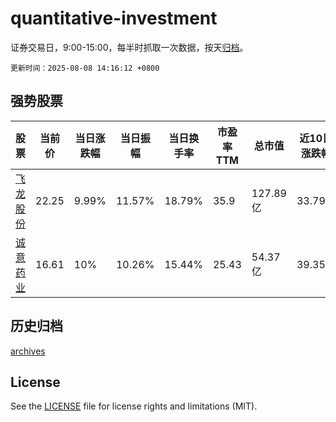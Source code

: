 # quantitative-investment

证券交易日，9:00-15:00，每半时抓取一次数据，按天[归档](archives)。

`更新时间：2025-08-08 14:16:12 +0800`

## 强势股票

|股票|当前价|当日涨跌幅|当日振幅|当日换手率|市盈率TTM|总市值|近10日涨跌幅|
|----|----|----|----|----|----|----|----|
|[飞龙股份](https://xueqiu.com/S/SZ002536)|22.25|9.99%|11.57%|18.79%|35.9|127.89亿|33.79%|
|[诚意药业](https://xueqiu.com/S/SH603811)|16.61|10%|10.26%|15.44%|25.43|54.37亿|39.35%|

## 历史归档

[archives](archives)

## License

See the [LICENSE](LICENSE) file for license rights and limitations (MIT).